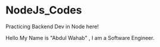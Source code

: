 # NodeJs_Codes
Practicing Backend Dev in Node here!
<br>

Hello My Name is "Abdul Wahab" , I am a Software Engineer.